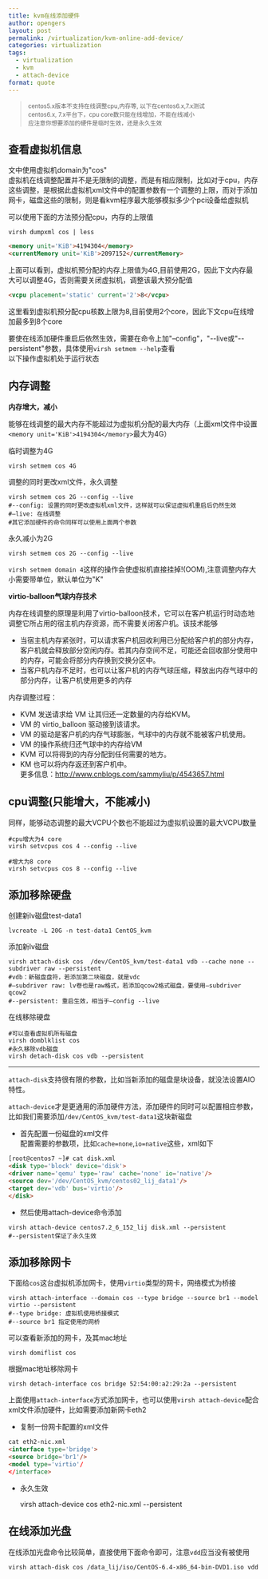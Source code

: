 ```yaml
---
title: kvm在线添加硬件
author: opengers
layout: post
permalink: /virtualization/kvm-online-add-device/
categories: virtualization
tags:
  - virtualization
  - kvm
  - attach-device
format: quote
---
```


><small>centos5.x版本不支持在线调整cpu,内存等, 以下在centos6.x,7.x测试  
centos6.x, 7.x平台下，cpu core数只能在线增加，不能在线减小  
应注意你想要添加的硬件是临时生效，还是永久生效</small>  

## 查看虚拟机信息  

文中使用虚拟机domain为"cos"  
虚拟机在线调整配置并不是无限制的调整，而是有相应限制，比如对于cpu，内存这些调整，是根据此虚拟机xml文件中的配置参数有一个调整的上限，而对于添加网卡，磁盘这些的限制，则是看kvm程序最大能够模拟多少个pci设备给虚拟机  

可以使用下面的方法预分配cpu，内存的上限值

	virsh dumpxml cos | less	

``` html
<memory unit='KiB'>4194304</memory>
<currentMemory unit='KiB'>2097152</currentMemory>
```  
上面可以看到，虚拟机预分配的内存上限值为4G,目前使用2G，因此下文内存最大可以调整4G，否则需要关闭虚拟机，调整该最大预分配值

``` html
<vcpu placement='static' current='2'>8</vcpu>
```
这里看到虚拟机预分配cpu核数上限为8,目前使用2个core，因此下文cpu在线增加最多到8个core  

要使在线添加硬件重启后依然生效，需要在命令上加"–config"，"--live或"--persistent"参数，具体使用`virsh setmem --help`查看    
以下操作虚拟机处于运行状态

## 内存调整

**内存增大，减小**

能够在线调整的最大内存不能超过为虚拟机分配的最大内存（上面xml文件中设置`<memory unit='KiB'>4194304</memory>`最大为4G）  

临时调整为4G  

	virsh setmem cos 4G

调整的同时更改xml文件，永久调整  

	virsh setmem cos 2G --config --live
	#--config: 设置的同时更改虚拟机xml文件，这样就可以保证虚拟机重启后仍然生效
	#–live: 在线调整
	#其它添加硬件的命令同样可以使用上面两个参数

永久减小为2G

	virsh setmem cos 2G --config --live

`virsh setmem domain 4`这样的操作会使虚拟机直接挂掉!(OOM),注意调整内存大小需要带单位，默认单位为"K" 

**virtio-balloon气球内存技术**   

内存在线调整的原理是利用了virtio-balloon技术，它可以在客户机运行时动态地调整它所占用的宿主机内存资源，而不需要关闭客户机。该技术能够  

* 当宿主机内存紧张时，可以请求客户机回收利用已分配给客户机的部分内存，客户机就会释放部分空闲内存。若其内存空间不足，可能还会回收部分使用中的内存，可能会将部分内存换到交换分区中。    
* 当客户机内存不足时，也可以让客户机的内存气球压缩，释放出内存气球中的部分内存，让客户机使用更多的内存  

内存调整过程：  

* KVM 发送请求给 VM 让其归还一定数量的内存给KVM。
* VM 的 virtio_balloon 驱动接到该请求。
* VM 的驱动是客户机的内存气球膨胀，气球中的内存就不能被客户机使用。
* VM 的操作系统归还气球中的内存给VM
* KVM 可以将得到的内存分配到任何需要的地方。
* KM 也可以将内存返还到客户机中。    
更多信息：http://www.cnblogs.com/sammyliu/p/4543657.html

## cpu调整(只能增大，不能减小)

同样，能够动态调整的最大VCPU个数也不能超过为虚拟机设置的最大VCPU数量

``` shell
#cpu增大为4 core
virsh setvcpus cos 4 --config --live

#增大为8 core
virsh setvcpus cos 8 --config --live
```

## 添加移除硬盘

创建新lv磁盘test-data1

	lvcreate -L 20G -n test-data1 CentOS_kvm

添加新lv磁盘

``` shell
virsh attach-disk cos  /dev/CentOS_kvm/test-data1 vdb --cache none --subdriver raw --persistent
#vdb：新磁盘盘符，若添加第二块磁盘，就是vdc
#–subdriver raw: lv卷也是raw格式，若添加qcow2格式磁盘，要使用–subdriver qcow2 
#--persistent: 重启生效，相当于–config --live
```

在线移除硬盘
	
``` shell
#可以查看虚拟机所有磁盘
virsh domblklist cos
#永久移除vdb磁盘
virsh detach-disk cos vdb --persistent
```

-------

`attach-disk`支持很有限的参数，比如当新添加的磁盘是块设备，就没法设置AIO特性。 
 
`attach-device`才是更通用的添加硬件方法，添加硬件的同时可以配置相应参数，比如我们需要添加`/dev/CentOS_kvm/test-data1`这块新磁盘  

* 首先配置一份磁盘的xml文件  
配置需要的参数项，比如`cache=none`,`io=native`这些，xml如下

``` html
[root@centos7 ~]# cat disk.xml
<disk type='block' device='disk'>
<driver name='qemu' type='raw' cache='none' io='native'/>
<source dev='/dev/CentOS_kvm/centos02_lij_data1'/>
<target dev='vdb' bus='virtio'/>
</disk>
```

* 然后使用attach-device命令添加

``` shell
virsh attach-device centos7.2_6_152_lij disk.xml --persistent
#--persistent保证了永久生效 
```

## 添加移除网卡

下面给`cos`这台虚拟机添加网卡，使用`virtio`类型的网卡，网络模式为桥接

``` shell
virsh attach-interface --domain cos --type bridge --source br1 --model virtio --persistent
#--type bridge: 虚拟机使用桥接模式
#--source br1 指定使用的网桥
```

可以查看新添加的网卡，及其mac地址
	
	virsh domiflist cos

根据mac地址移除网卡

	virsh detach-interface cos bridge 52:54:00:a2:29:2a --persistent 

上面使用`attach-interface`方式添加网卡，也可以使用`virsh attach-device`配合xml文件添加硬件，比如需要添加新网卡eth2

* 复制一份网卡配置的xml文件

``` html
cat eth2-nic.xml
<interface type='bridge'>
<source bridge='br1'/>
<model type='virtio'/
</interface>
```

* 永久生效

	virsh attach-device cos eth2-nic.xml --persistent

## 在线添加光盘  
在线添加光盘命令比较简单，直接使用下面命令即可，注意`vdd`应当没有被使用

	virsh attach-disk cos /data_lij/iso/CentOS-6.4-x86_64-bin-DVD1.iso vdd 